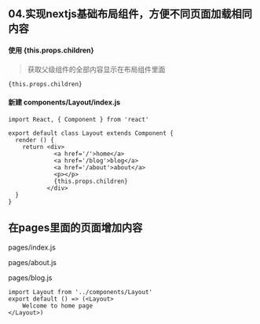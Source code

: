 ## 04.实现nextjs基础布局组件，方便不同页面加载相同内容

#### 使用 {this.props.children}
> 获取父级组件的全部内容显示在布局组件里面
```
{this.props.children}
```

#### 新建 components/Layout/index.js
```
import React, { Component } from 'react'

export default class Layout extends Component {
  render () {
    return <div>
             <a href='/'>home</a>
             <a href='/blog'>blog</a>
             <a href='/about'>about</a>
             <p></p>
             {this.props.children}
           </div>
  }
}

```
## 在pages里面的页面增加内容
pages/index.js

pages/about.js

pages/blog.js

```
import Layout from '../components/Layout'
export default () => (<Layout> 
    Welcome to home page
</Layout>)
```